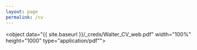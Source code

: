 ```yaml
---
layout: page
permalink: /cv
---
```


<object data="{{ site.baseurl }}/_creds/Walter_CV_web.pdf" width="100%" height="1000" type="application/pdf""></object>